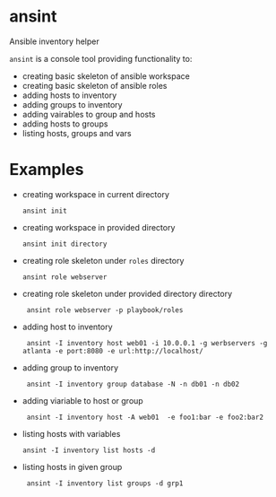 # ansint
Ansible inventory helper

``ansint`` is a console tool providing functionality to:
- creating basic skeleton of ansible workspace
- creating basic skeleton of ansible roles
- adding hosts to inventory
- adding groups to inventory
- adding vairables to group and hosts
- adding hosts to groups
- listing hosts, groups and vars

# Examples
- creating workspace in current directory 

  ```ansint init```
- creating workspace in provided directory

  ``` ansint init directory ```
- creating role skeleton under ```roles``` directory

   ``` ansint role webserver ```
- creating role skeleton under provided directory directory

   ``` ansint role webserver -p playbook/roles```
- adding host to inventory

   ``` ansint -I inventory host web01 -i 10.0.0.1 -g werbservers -g atlanta -e port:8080 -e url:http://localhost/```
- adding group to inventory

   ``` ansint -I inventory group database -N -n db01 -n db02```

- adding viariable to host or group

   ``` ansint -I inventory host -A web01  -e foo1:bar -e foo2:bar2```

- listing hosts with variables

   ``` ansint -I inventory list hosts -d ```

- listing hosts in given group

   ``` ansint -I inventory list groups -d grp1```
